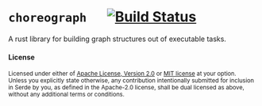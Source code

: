 # `choreograph` &emsp; [![Build Status]][actions]

[Build Status]: https://github.com/rhedgeco/choreograph/actions/workflows/rust.yml/badge.svg?branch=main
[actions]: https://github.com/rhedgeco/choreograph/actions?query=branch%3Amain

A rust library for building graph structures out of executable tasks.

#### License

<sup>
Licensed under either of <a href="LICENSE-APACHE">Apache License, Version
2.0</a> or <a href="LICENSE-MIT">MIT license</a> at your option.
</sup>

<br>

<sub>
Unless you explicitly state otherwise, any contribution intentionally submitted
for inclusion in Serde by you, as defined in the Apache-2.0 license, shall be
dual licensed as above, without any additional terms or conditions.
</sub>

